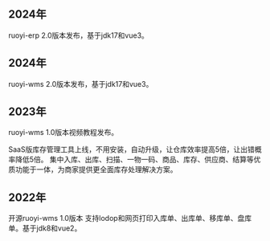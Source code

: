 ## 2024年
ruoyi-erp 2.0版本发布，基于jdk17和vue3。

## 2024年
ruoyi-wms 2.0版本发布，基于jdk17和vue3。

## 2023年
ruoyi-wms 1.0版本视频教程发布。

SaaS版库存管理工具上线，不用安装，自动升级，让仓库效率提高5倍，让出错概率降低5倍。 集中入库、出库、扫描、一物一码、商品、库存、供应商、结算等优质功能于一体，为商家提供更全面库存处理解决方案。

## 2022年
开源ruoyi-wms 1.0版本 支持lodop和网页打印入库单、出库单、移库单、盘库单。基于jdk8和vue2。
